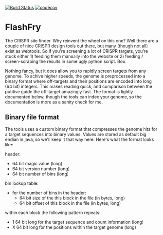 [![Build Status](https://travis-ci.org/aaronmck/DeepFry.svg?branch=master)](https://travis-ci.org/aaronmck/DeepFry)
[![codecov](https://codecov.io/gh/aaronmck/DeepFry/branch/master/graph/badge.svg)](https://codecov.io/gh/aaronmck/DeepFry)

FlashFry
=======

The CRISPR site finder.  Why reinvent the wheel on this one?  Well there are a couple of nice CRISPR design tools out there, but 
many (though not all) exist as webtools.  So if you're screening a lot of CRISPR targets, you're stuck either 1) feeding them manually
into the website or 2) feeding / screen-scraping the results in some ugly python script.  Boo.  

Nothing fancy, but it does allow you to rapidly screen targets from any genome.  To achive higher speeds, the genome is preprocessed into a binary format where off-targets and their positions are encoded into long (64 bit) integers. This makes reading quick, and comparison between the putitive guide the off-target amazingly fast. The format is lightly documented below, though the tools can index your genome, so the documentation is more as a sanity check for me.

Binary file format
------------------

The tools uses a custom binary format that compresses the genome hits for a target sequences into binary values. Values are stored as default big endian in java, so we'll keep it that way here. Here's what the format looks like:


header:
- 64 bit magic value (long)
- 64 bit version number (long)
- 64 bit number of bins (long)

bin lookup table:
- for the number of bins in the header:
  - 64 bit size of the this block in the file (in bytes, long)
  - 64 bit offset of this block in the file (in bytes, long)

within each block the following pattern repeats:
- 1 64 bit long for the target sequence and count information (long)
- X 64 bit long for the positions within the target genome (long)

